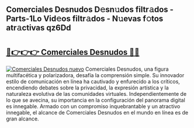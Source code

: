 ## Comerciales Desnudos D𝚎sn𝚞dos filtr𝚊dos - Parts-1Lo Vid𝚎os filtr𝚊dos - N𝚞evas f𝚘tos atr𝚊ctivas qz6Dd

# <h2><a href="http://mb18qz.tromn.icu/?c=Comerciales+Desnudos">🔗👉👉👉 Comerciales Desnudos 🔗🔗</a></h2>

[![Comerciales Desnudos nuevo](https://i.imgur.com/pEAQMta.gif)](http://mb18qz.tromn.icu/?c=Comerciales+Desnudos)
Comerciales Desnudos, una figura multifacética y polarizadora, desafía la comprensión simple. Su innovador estilo de comunicación en línea ha cautivado y enfurecido a los críticos, encendiendo debates sobre la privacidad, la expresión artística y la naturaleza evolutiva de las comunidades virtuales. Independientemente de lo que se avecina, su importancia en la configuración del panorama digital es innegable. Armado con un compromiso inquebrantable y un atractivo innegable, el alcance de Comerciales Desnudos en el mundo en línea es de gran alcance.

